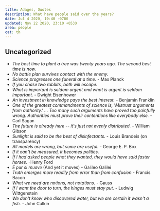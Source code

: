 ```yaml
---
title: Adages, Quotes
description: What have people said over the years?
date: Jul 4 2020, 19:40 -0700
updated: Nov 22 2020, 23:10 +0530
area: people
cat: th
---
```


## Uncategorized

- _The best time to plant a tree was twenty years ago. The second best time is now._
- _No battle plan survives contact with the enemy._
- _Science progresses one funeral at a time._ - Max Planck
- _If you chase two rabbits, both will escape._
- _What is important is seldom urgent and what is urgent is seldom important._ - Dwight Eisenhower
- _An investment in knowledge pays the best interest._ - Benjamin Franklin
- _One of the greatest commandments of science is, 'Mistrust arguments from authority.' ... Too many such arguments have proved too painfully wrong. Authorities must prove their contentions like everybody else._ - Carl Sagan
- _The future is already here -- it's just not evenly distributed._ - William Gibson
- _Sunlight is said to be the best of disinfectants._ - Louis Brandeis (on transparency)
- _All models are wrong, but some are useful._ - George E. P. Box
- _If it can't be measured, it becomes politics._
- _If I had asked people what they wanted, they would have said faster horses._ -Henry Ford
- _E pur si muove_ (And yet it moves) - Galileo Galilei
- _Truth emerges more readily from error than from confusion_ - Francis Bacon
- _What we need are notions, not notations._ - Gauss
- _If I want the door to turn, the hinges must stay put._ - Ludwig Wittgenstein
- _We don't know who discovered water, but we are certain it wasn't a fish._ - John Culkin